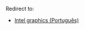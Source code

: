 Redirect to:

*   [Intel graphics (Português)](/index.php/Intel_graphics_(Portugu%C3%AAs) "Intel graphics (Português)")